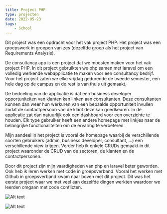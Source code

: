 ```yaml
---
title: Project PHP
type: projecten
date: 2022-05-23
tags: 
    - School
---
```


Dit project was een opdracht voor het vak project PHP. Het project was een groepswerk in groepen van zes (dezelfde groep als het project van Requirements Analysis).

De consultancy app is een project dat we moesten maken voor het vak project PHP. In dit project gebruikten we php samen met laravel om een volledig werkende webapplicatie te maken voor een consultancy bedrijf. Voor het project zaten we elke vrijdag gedurende de tweede semester, een hele dag op de campus en de rest is van thuis uit gemaakt. 

De bedoeling van de applicatie is dat een business developer opportuniteiten van klanten kan linken aan consultanten. Deze consultanten kunnen dan weer hun werkuren van een bepaalde opportuniteit invullen zodat de contactpersoon van de klant deze kan goedkeuren.
In de applicatie zat dan natuurlijk ook een dashboard voor een overzichte te houden. Elk type gebruiker heeft een andere homepage met linkjes naar de belangrijke functionaliteiten om de ervaring te verbeteren.

Mijn aandeel in het project is vooral de homepage waarbij de verschillende soorten gebruikers (admin, business developer, consultant, ...) een verschillende view krijgen. Verder heb ik enkele CRUDs gemaakt in dit project waaronder de CRUD van de sectoren, de klanten en de contactpersonen.

Door dit project zijn mijn vaardigheden van php en laravel beter geworden. Ook heb ik leren werken met code in groepsverband.
Vooral het werken met Github in groepsverband kwam naar boven met dit project. 
Dit was het eerste project waar we met veel aan dezelfde dingen werkten waardoor we leerden omgaan met code conflicten.

![Alt text](/images/project-php-1.png)

![Alt text](/images/project-php-2.png)